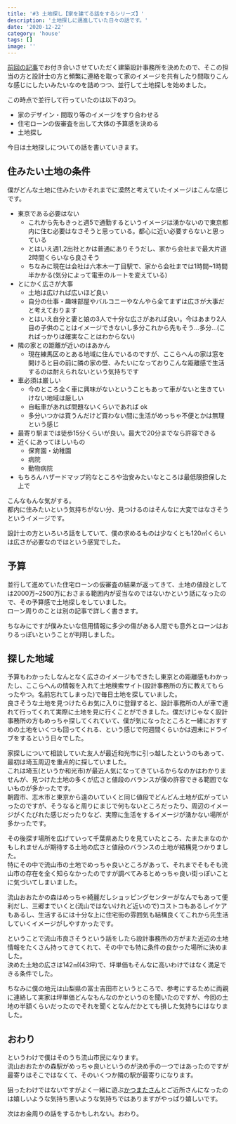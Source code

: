 ```yaml
---
title: '#3 土地探し【家を建てる話をするシリーズ】'
description: '土地探しに邁進していた日々の話です。'
date: '2020-12-22'
category: 'house'
tags: []
image: ''
---
```


[前回の記事](/2020/12/my-home-02/)でお付き合いさせていただく建築設計事務所を決めたので、そこの担当の方と設計士の方と頻繁に連絡を取って家のイメージを共有したり間取りこんな感じにしたいみたいなのを詰めつつ、並行して土地探しを始めました。

この時点で並行して行っていたのは以下の3つ。

- 家のデザイン・間取り等のイメージをすり合わせる
- 住宅ローンの仮審査を出して大体の予算感を決める
- 土地探し

今日は土地探しについての話を書いていきます。

## 住みたい土地の条件

僕がどんな土地に住みたいかそれまでに漠然と考えていたイメージはこんな感じです。

- 東京である必要はない
  - これから先もきっと週5で通勤するというイメージは湧かないので東京都内に住む必要はなさそうと思っている。都心に近い必要すらないと思っている
  - とはいえ週1,2出社とかは普通にありそうだし、家から会社まで最大片道2時間くらいなら良さそう
  - ちなみに現在は会社は六本木一丁目駅で、家から会社までは1時間~1時間半かかる(気分によって電車のルートを変えている)
- とにかく広さが大事
  - 土地は広ければ広いほど良い
  - 自分の仕事・趣味部屋やバルコニーやなんやら全てまずは広さが大事だと考えております
  - とはいえ自分と妻と娘の3人で十分な広さがあれば良い。今はあまり2人目の子供のことはイメージできないし多分これから先もそう…多分…(こればっかりは確実なことはわからない)
- 隣の家との距離が近いのはあかん
  - 現在練馬区のとある地域に住んでいるのですが、ここらへんの家は窓を開けると目の前に隣の家の壁、みたいになっておりこんな距離感で生活するのは耐えられないという気持ちです
- 車必須は厳しい
  - 今のところ全く車に興味がないということもあって車がないと生きていけない地域は厳しい
  - 自転車があれば問題ないくらいであれば ok
  - 多分いつかは買うんだけど買わない間に生活がめっちゃ不便とかは無理という感じ
- 最寄り駅までは徒歩15分くらいが良い。最大で20分までなら許容できる
- 近くにあってほしいもの
  - 保育園・幼稚園
  - 病院
  - 動物病院
- もちろんハザードマップ的なところや治安みたいなところは最低限担保した上で

こんなもんな気がする。  
都内に住みたいという気持ちがない分、見つけるのはそんなに大変ではなさそうというイメージです。

設計士の方といろいろ話をしていて、僕の求めるものは少なくとも120㎡くらいは広さが必要なのではという感覚でした。

## 予算

並行して進めていた住宅ローンの仮審査の結果が返ってきて、土地の値段としては2000万~2500万におさまる範囲内が妥当なのではないかという話になったので、その予算感で土地探しをしていました。  
ローン周りのことは別の記事で詳しく書きます。

ちなみにですが僕みたいな信用情報に多少の傷がある人間でも意外とローンはおりるっぽいということが判明しました。

## 探した地域

予算もわかったしなんとなく広さのイメージもできたし東京との距離感もわかったし、ここらへんの情報を入れて土地検索サイト(設計事務所の方に教えてもらったやつ。名前忘れてしまった)で毎日土地を探していました。  
良さそうな土地を見つけたらお気に入りに登録すると、設計事務所の人が車で連れて行ってくれて実際に土地を見に行くことができました。僕だけじゃなく設計事務所の方もめっちゃ探してくれていて、僕が気になったところと一緒におすすめの土地をいくつも回ってくれる、という感じで何週間くらいかは週末にドライブをするという日々でした。

家探しについて相談していた友人が最近和光市に引っ越したというのもあって、最初は埼玉周辺を重点的に探していました。  
これは埼玉(というか和光市)が最近人気になってきているからなのかはわかりませんが、見つけた土地の多くが広さと値段のバランスが僕の許容できる範囲でないものが多かったです。  
朝霞市、志木市と東京から遠のいていくと同じ値段でどんどん土地が広がっていったのですが、そうなると周りにまじで何もないところだったり、周辺のイメージがくたびれた感じだったりなど、実際に生活をするイメージが湧かない場所が多かったです。

その後探す場所を広げていって千葉県あたりを見ていたところ、たまたまなのかもしれませんが期待する土地の広さと値段のバランスの土地が結構見つかりました。  
特にその中で流山市の土地でめっちゃ良いところがあって、それまでそもそも流山市の存在を全く知らなかったのですが調べてみるとめっちゃ良い街っぽいことに気づいてしまいました。

流山おおたかの森はめっちゃ綺麗だしショッピングセンターがなんでもあって便利だし、三郷までいくと(流山ではないけれど近いので)コストコもあるしイケアもあるし、生活するには十分な上に住宅街の雰囲気も結構良くてこれから先生活していくイメージがしやすかったです。

ということで流山市良さそうという話をしたら設計事務所の方がまた近辺の土地情報をたくさん持ってきてくれて、その中でも特に条件の良かった場所に決めました。  
決めた土地の広さは142㎡(43坪)で、坪単価もそんなに高いわけではなく満足できる条件でした。

ちなみに僕の地元は山梨県の富士吉田市というところで、参考にするために両親に連絡して実家は坪単価どんなもんなのかというのを聞いたのですが、今回の土地の半額くらいだったのでそれを聞くとなんだかとても損した気持ちにはなりました。

## おわり

というわけで僕はそのうち流山市民になります。  
流山おおたかの森駅がめっちゃ良いというのが決め手の一つではあったのですが最寄りはそこではなくて、そのいくつか隣の駅が最寄りになります。

狙ったわけではないですがよく一緒に遊ぶ[かつまたさん](https://twitter.com/peroli14)とご近所さんになったのは嬉しいような気持ち悪いような気持ちではありますがやっぱり嬉しいです。

次はお金周りの話をするかもしれない。おわり。
